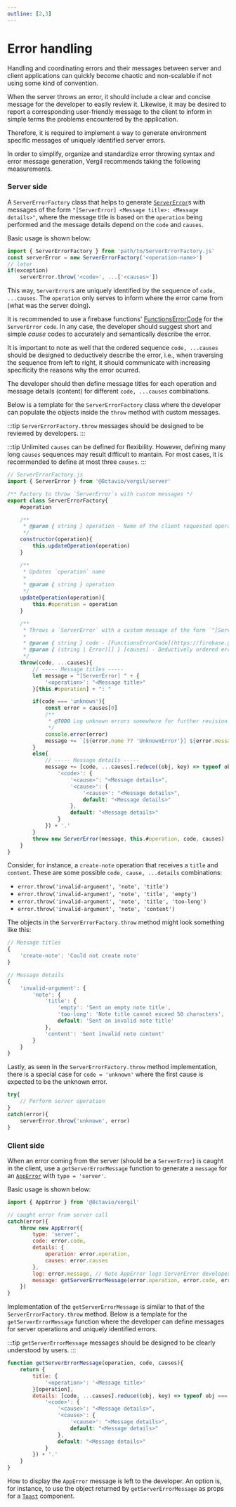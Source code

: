 ```yaml
---
outline: [2,3]
---
```


# Error handling

Handling and coordinating errors and their messages between server and client applications can quickly become chaotic and non-scalable if not using some kind of convention.

When the server throws an error, it should include a clear and concise message for the developer to easily review it. Likewise, it may be desired to report a corresponding user-friendly message to the client to inform in simple terms the problems encountered by the application.

Therefore, it is required to implement a way to generate environment specific messages of uniquely identified server errors.

In order to simplify, organize and standardize error throwing syntax and error message generation, Vergil recommends taking the following measurements.

### Server side

A `ServerErrorFactory` class that helps to generate [`ServerError`](/utilities/classes/server#servererror)s with messages of the form `"[ServerError] <Message title>: <Message details>"`, where the message title is based on the `operation` being performed and the message details depend on the `code` and `causes`.

Basic usage is shown below:

```js
import { ServerErrorFactory } from 'path/to/ServerErrorFactory.js'
const serverError = new ServerErrorFactory('<operation-name>')
// later
if(exception)
    serverError.throw('<code>', ...['<causes>'])
```

This way, `ServerError`s are uniquely identified by the sequence of `code, ...causes`. The `operation` only serves to inform where the error came from (what was the server doing).

It is recommended to use a firebase functions' [FunctionsErrorCode](https://firebase.google.com/docs/reference/node/firebase.functions#functionserrorcode) for the `ServerError` `code`. In any case, the developer should suggest short and simple *cause* codes to accurately and semantically describe the error.

It is important to note as well that the ordered sequence `code, ...causes` should be designed to deductively describe the error, i.e., when traversing the sequence from left to right, it should communicate with increasing specificity the reasons why the error ocurred.

The developer should then define message titles for each operation and message details (content) for different `code, ...causes` combinations.

Below is a template for the `ServerErrorFactory` class where the developer can populate the objects inside the `throw` method with custom messages.

:::tip
`ServerErrorFactory.throw` messages should be designed to be reviewed by developers.
:::

:::tip
Unlimited `causes` can be defined for flexibility. However, defining many long `causes` sequences may result difficult to mantain. For most cases, it is recommended to define at most three `causes`.
:::

```js
// ServerErrorFactory.js
import { ServerError } from '@8ctavio/vergil/server'

/** Factory to throw `ServerError`s with custom messages */
export class ServerErrorFactory{
    #operation

    /**
     * @param { string } operation - Name of the client requested operation being performed
     */
    constructor(operation){
        this.updateOperation(operation)
    }

    /**
     * Updates `operation` name
     * 
     * @param { string } operation
     */
    updateOperation(operation){
        this.#operation = operation
    }

    /**
     * Throws a `ServerError` with a custom message of the form `"[ServerError] <Message title>: <Message details>"`.
     * 
     * @param { string } code - [FunctionsErrorCode](https://firebase.google.com/docs/reference/node/firebase.functions#functionserrorcode)
     * @param { (string | Error)[] } [causes] - Deductively ordered error causes
     */
    throw(code, ...causes){
        // ----- Message titles -----
        let message = "[ServerError] " + {
            '<operation>': "<Message title>"
        }[this.#operation] + ": "

        if(code === 'unknown'){
            const error = causes[0]
            /**
             * @TODO Log unknown errors somewhere for further revision
             */
            console.error(error)
            message += `[${error.name ?? 'UnknownError'}] ${error.message}`
        }
        else{
            // ----- Message details -----
            message += [code, ...causes].reduce((obj, key) => typeof obj === 'object' ? obj[key ?? 'default'] : obj, {
                '<code>': {
                    '<cause>': "<Message details>",
                    '<cause>': {
                        '<cause>': "<Message details>",
                        default: "<Message details>"
                    },
                    default: "<Message details>"
                }
            }) + '.'
        }
        throw new ServerError(message, this.#operation, code, causes)
    }
}
```

Consider, for instance, a `create-note` operation that receives a `title` and `content`. These are some possible `code, cause, ...details` combinations:

- `error.throw('invalid-argument', 'note', 'title')`
- `error.throw('invalid-argument', 'note', 'title', 'empty')`
- `error.throw('invalid-argument', 'note', 'title', 'too-long')`
- `error.throw('invalid-argument', 'note', 'content')`

The objects in the `ServerErrorFactory.throw` method might look something like this:

```js
// Message titles
{
    'create-note': 'Could not create note'
}

// Message details
{
    'invalid-argument': {
        'note': {
            'title': {
                'empty': 'Sent an empty note title',
                'too-long': 'Note title cannot exceed 50 characters',
                default: 'Sent an invalid note title'
            },
            'content': 'Sent invalid note content'
        }
    }
}
```

Lastly, as seen in the `ServerErrorFactory.throw` method implementation, there is a special case for `code = 'unknown'` where the first cause is expected to be the unknown error.

```js
try{
    // Perform server operation
}
catch(error){
    serverError.throw('unknown', error)
}
```

### Client side

When an error coming from the server (should be a `ServerError`) is caught in the client, use a `getServerErrorMessage` function to generate a `message` for an [`AppError`](/utilities/classes/index.md#apperror) with `type = 'server'`.

Basic usage is shown below:

```js
import { AppError } from '@8ctavio/vergil'

// caught error from server call
catch(error){
    throw new AppError({
        type: 'server',
        code: error.code,
        details: {
            operation: error.operation,
            causes: error.causes
        },
        log: error.message, // Note AppError logs ServerError developer message in the console
        message: getServerErrorMessage(error.operation, error.code, error.causes)
    })
}
```

Implementation of the `getServerErrorMessage` is similar to that of the `ServerErrorFactory.throw` method. Below is a template for the `getServerErrorMessage` function where the developer can define messages for server operations and uniquely identified errors.

:::tip
`getServerErrorMessage` messages should be designed to be clearly understood by users.
:::

```js
function getServerErrorMessage(operation, code, causes){
    return {
        title: {
            '<operation>': '<Message title>'
        }[operation],
        details: [code, ...causes].reduce((obj, key) => typeof obj === 'object' ? obj[key ?? 'default'] : obj, {
            '<code>': {
                '<cause>': "<Message details>",
                '<cause>': {
                    '<cause>': "<Message details>",
                    default: "<Message details>"
                },
                default: "<Message details>"
            }
        }) + '.'
    }
}
```

How to display the `AppError` message is left to the developer. An option is, for instance, to use the object returned by `getServerErrorMessage` as props for a [`Toast`](/components/toast) component.